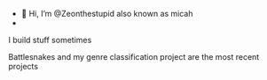 - 👋 Hi, I’m @Zeonthestupid also known as micah
- 
I build stuff sometimes


Battlesnakes and my genre classification project are the most recent projects
